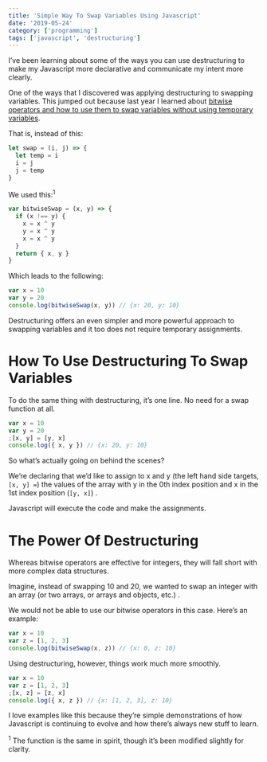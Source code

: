 ```yaml
---
title: 'Simple Way To Swap Variables Using Javascript'
date: '2019-05-24'
category: ['programming']
tags: ['javascript', 'destructuring']
---
```


I’ve been learning about some of the ways you can use destructuring to make my Javascript more declarative and communicate my intent more clearly.

One of the ways that I discovered was applying destructuring to swapping variables. This jumped out because last year I learned about [bitwise operators and how to use them to swap variables without using temporary variables](https://www.stephencharlesweiss.com/2018-10-21/swapping-and-bitwise-operators/).

That is, instead of this:

```javascript
let swap = (i, j) => {
  let temp = i
  i = j
  j = temp
}
```

We used this:<sup>1</sup>

```javascript
var bitwiseSwap = (x, y) => {
  if (x !== y) {
    x = x ^ y
    y = x ^ y
    x = x ^ y
  }
  return { x, y }
}
```

Which leads to the following:

```javascript
var x = 10
var y = 20
console.log(bitwiseSwap(x, y)) // {x: 20, y: 10}
```

Destructuring offers an even simpler and more powerful approach to swapping variables and it too does not require temporary assignments.

# How To Use Destructuring To Swap Variables

To do the same thing with destructuring, it’s one line. No need for a swap function at all.

```javascript
var x = 10
var y = 20
;[x, y] = [y, x]
console.log({ x, y }) // {x: 20, y: 10}
```

So what’s actually going on behind the scenes?

We’re declaring that we’d like to assign to x and y (the left hand side targets, `[x, y] =`) the values of the array with y in the 0th index position and x in the 1st index position (`[y, x]`) .

Javascript will execute the code and make the assignments.

# The Power Of Destructuring

Whereas bitwise operators are effective for integers, they will fall short with more complex data structures.

Imagine, instead of swapping 10 and 20, we wanted to swap an integer with an array (or two arrays, or arrays and objects, etc.) .

We would not be able to use our bitwise operators in this case. Here’s an example:

```javascript
var x = 10
var z = [1, 2, 3]
console.log(bitwiseSwap(x, z)) // {x: 0, z: 10}
```

Using destructuring, however, things work much more smoothly.

```javascript
var x = 10
var z = [1, 2, 3]
;[x, z] = [z, x]
console.log({ x, z }) // {x: [1, 2, 3], z: 10}
```

I love examples like this because they’re simple demonstrations of how Javascript is continuing to evolve and how there’s always new stuff to learn.

<sup>1</sup> The function is the same in spirit, though it’s been modified slightly for clarity.
